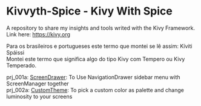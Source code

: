 # Kivvyth-Spice - Kivy With Spice
A repository to share my insights and tools writed with the Kivy Framework. Link here: https://kivy.org

Para os brasileiros e portugueses este termo que montei se lê assim: Kíviti Spáissi <br>
Montei este termo que significa algo do tipo Kivy com Tempero ou Kivy Temperado.

prj_001a: <a href="https://github.com/ten4z/Kivvyth-Spice/tree/main/ScreenDrawer">ScreenDrawer</a>: To Use NavigationDrawer sidebar menu with ScreenManager together<br>
prj_002a: <a href="https://github.com/ten4z/Kivvyth-Spice/tree/main/CustomTheme">CustomTheme</a>: To pick a custom color as palette and change luminosity to your screens<br>
